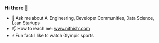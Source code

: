 ### Hi there 👋
- 💬 Ask me about AI Engineering, Developer Communities, Data Science, Lean Startups
- 📫 How to reach me: www.nithishr.com
- ⚡ Fun fact: I like to watch Olympic sports
<!--
**nithishr/nithishr** is a ✨ _special_ ✨ repository because its `README.md` (this file) appears on your GitHub profile.

Here are some ideas to get you started:

- 🔭 I’m currently working on ...
- 🌱 I’m currently learning ...
- 👯 I’m looking to collaborate on ...
- 🤔 I’m looking for help with ...
- 💬 Ask me about Python, Communities, Data Engineering, Dev Ops, Startups
- 📫 How to reach me: www.nithishr.com
- 😄 Pronouns: 
- ⚡ Fun fact: I like to watch Olympic sports
-->
